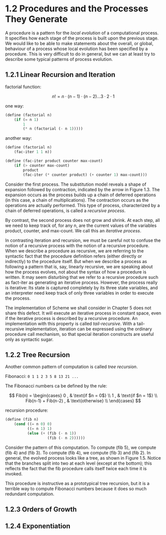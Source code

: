 # 1.2 Procedures and the Processes They Generate

A procedure is a pattern for the _local evolution_ of a computational process. It specifies how each stage of the process is built upon the previous stage. We would like to be able to make statements about the overall, or global, behaviour of a process whose local evolution has been specified by a procedure. This is very difficult to do in general, but we can at least try to describe some typical patterns of process evolution.

## 1.2.1 Linear Recursion and Iteration

factorial function:

$$
n! = n · (n-1) · (n-2) ... 3 · 2 · 1
$$

one way:

```Scheme
(define (factorial n)
	(if (= n 1)
		1
		(* n (factorial (- n 1)))))
```

another way:

```Scheme
(define (factorial n)
	(fac-iter 1 1 n))

(define (fac-iter product counter max-count)
	(if (> counter max-count)
		product
		(fac-iter (* counter product) (+ counter 1) max-count)))
```

Consider the first process. The substitution model reveals a shape of expansion followed by contraction, indicated by the arrow in Figure 1.3. The expansion occurs as the process builds up a chain of deferred operations (in this case, a chain of multiplications). The contraction occurs as the operations are actually performed. This type of process, characterized by a chain of deferred operations, is called a _recursive process_.

By contrast, the second process does not grow and shrink. At each step, all we need to keep track of, for any n, are the current values of the variables product, counter, and max-count. We call this an _iterative process_.

In contrasting iteration and recursion, we must be careful not to confuse the notion of a recursive process with the notion of a recursive procedure. When we describe a procedure as recursive, we are referring to the syntactic fact that the procedure definition refers (either directly or indirectly) to the procedure itself. But when we describe a process as following a pattern that is, say, linearly recursive, we are speaking about how the process evolves, not about the syntax of how a procedure is written. It may seem disturbing that we refer to a recursive procedure such as fact-iter as generating an iterative process. However, the process really is iterative: Its state is captured completely by its three state variables, and an interpreter need keep track of only three variables in order to execute the process.

The implementation of Scheme we shall consider in Chapter 5 does not share this defect. It will execute an iterative process in constant space, even if the iterative process is described by a recursive procedure. An implementation with this property is called _tail-recursive_. With a tail-recursive implementation, iteration can be expressed using the ordinary procedure call mechanism, so that special iteration constructs are useful only as syntactic sugar.

## 1.2.2 Tree Recursion

Another common pattern of computation is called _tree recursion_.

Fibonacci: `0 1 1 2 3 5 8 13 21 ...`

The Fibonacci numbers ca be defined by the rule:

$$
Fib(n) =
	\begin{cases}
		0 ,  & \text{if $n = 0$} \\
		1 ,  & \text{if $n = 1$} \\
		Fib(n-1) + Fib(n-2) ,  & \text{otherwise} \\
	\end{cases}
$$

recursion procedure:

```Scheme
(define (fib n)
	(cond ((= n 0) 0)
		  ((= n 1) 1)
		  (else (+ (fib (- n 1))
		  		   (fib (- n 2))))))
```

Consider the pattern of this computation. To compute (fib 5), we compute (fib 4) and (fib 3). To compute (fib 4), we compute (fib 3) and (fib 2). In general, the evolved process looks like a tree, as shown in Figure 1.5. Notice that the branches split into two at each level (except at the bottom); this reflects the fact that the fib procedure calls itself twice each time it is invoked.

This procedure is instructive as a prototypical tree recursion, but it is a terrible way to compute Fibonacci numbers because it does so much redundant computation.

## 1.2.3 Orders of Growth

## 1.2.4 Exponentiation
